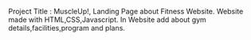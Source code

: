 Project Title : MuscleUp!, Landing Page about Fitness Website.
Website made with HTML,CSS,Javascript. In Website add about gym details,facilities,program and plans.
